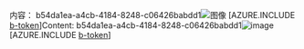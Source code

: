 <span data-ttu-id="de399-101">内容： b54da1ea-a4cb-4184-8248-c06426babdd1![图像](6a7769a4-fa9c-4f87-9347-0e153136ce5c.png)
[AZURE.INCLUDE [b-token](a479b9ce-4f31-46d2-a06a-1b30674d0401.md)]</span><span class="sxs-lookup"><span data-stu-id="de399-101">Content: b54da1ea-a4cb-4184-8248-c06426babdd1![image](6a7769a4-fa9c-4f87-9347-0e153136ce5c.png)
[AZURE.INCLUDE [b-token](a479b9ce-4f31-46d2-a06a-1b30674d0401.md)]</span></span>
